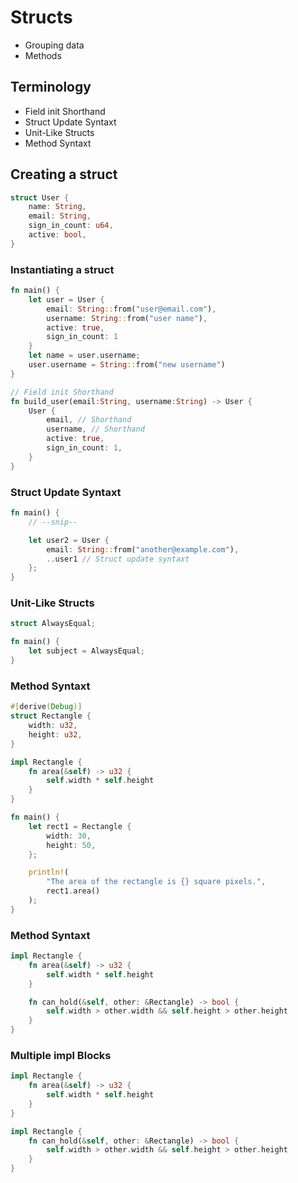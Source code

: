 # Structs
- Grouping data
- Methods

## Terminology 
- Field init Shorthand
- Struct Update Syntaxt
- Unit-Like Structs 
- Method Syntaxt

## Creating a struct
```rust 
struct User {
	name: String,
	email: String,
	sign_in_count: u64,
	active: bool,
}
```

### Instantiating a struct
```rust
fn main() {
	let user = User {
		email: String::from("user@email.com"),
		username: String::from("user name"),
		active: true,
		sign_in_count: 1
	}	
	let name = user.username;
	user.username = String::from("new username")
}

// Field init Shorthand
fn build_user(email:String, username:String) -> User {
	User {
		email, // Shorthand
		username, // Shorthand
		active: true,
		sign_in_count: 1,
	}
}
```

### Struct Update Syntaxt
```rust
fn main() {
    // --snip--

    let user2 = User {
        email: String::from("another@example.com"),
        ..user1 // Struct update syntaxt
    };
}
```

### Unit-Like Structs
```rust
struct AlwaysEqual; 

fn main() { 
	let subject = AlwaysEqual; 
}
```

### Method Syntaxt
```rust
#[derive(Debug)]
struct Rectangle {
    width: u32,
    height: u32,
}

impl Rectangle {
    fn area(&self) -> u32 {
        self.width * self.height
    }
}

fn main() {
    let rect1 = Rectangle {
        width: 30,
        height: 50,
    };

    println!(
        "The area of the rectangle is {} square pixels.",
        rect1.area()
    );
}
```

### Method Syntaxt
```rust 
impl Rectangle {
    fn area(&self) -> u32 {
        self.width * self.height
    }

    fn can_hold(&self, other: &Rectangle) -> bool {
        self.width > other.width && self.height > other.height
    }
}
```

### Multiple impl Blocks
```rust
impl Rectangle {
    fn area(&self) -> u32 {
        self.width * self.height
    }
}

impl Rectangle {
    fn can_hold(&self, other: &Rectangle) -> bool {
        self.width > other.width && self.height > other.height
    }
}
```